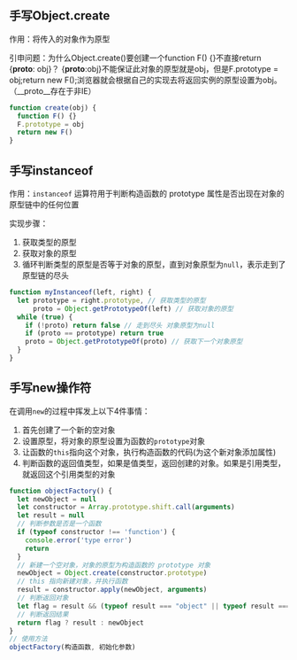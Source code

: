 ## 手写Object.create

作用：将传入的对象作为原型

引申问题：为什么Object.create()要创建一个function F() {}不直接return {__proto__: obj}？
{__proto__:obj}不能保证此对象的原型就是obj，但是F.prototype = obj;return new F();浏览器就会根据自己的实现去将返回实例的原型设置为obj。（__proto__存在于非IE）

```js
function create(obj) {
  function F() {}
  F.prototype = obj
  return new F()
}
```

## 手写instanceof

作用：`instanceof` 运算符用于判断构造函数的 prototype 属性是否出现在对象的原型链中的任何位置

实现步骤：
1. 获取类型的原型
2. 获取对象的原型
3. 循环判断类型的原型是否等于对象的原型，直到对象原型为`null`，表示走到了原型链的尽头

```js
function myInstanceof(left, right) {
  let prototype = right.prototype, // 获取类型的原型
      proto = Object.getPrototypeOf(left) // 获取对象的原型
  while (true) {
    if (!proto) return false // 走到尽头 对象原型为null
    if (proto == prototype) return true
    proto = Object.getPrototypeOf(proto) // 获取下一个对象原型
  }
}
```

## 手写new操作符
在调用`new`的过程中挥发上以下4件事情：
1. 首先创建了一个新的空对象
2. 设置原型，将对象的原型设置为函数的`prototype`对象
3. 让函数的`this`指向这个对象，执行构造函数的代码(为这个新对象添加属性)
4. 判断函数的返回值类型，如果是值类型，返回创建的对象。如果是引用类型，就返回这个引用类型的对象

```js
function objectFactory() {
  let newObject = null
  let constructor = Array.prototype.shift.call(arguments)
  let result = null
  // 判断参数是否是一个函数
  if (typeof constructor !== 'function') {
    console.error('type error')
    return
  }
  // 新建一个空对象，对象的原型为构造函数的 prototype 对象
  newObject = Object.create(constructor.prototype)
  // this 指向新建对象，并执行函数
  result = constructor.apply(newObject, arguments)
  // 判断返回对象
  let flag = result && (typeof result === "object" || typeof result === "function")
  // 判断返回结果
  return flag ? result : newObject
}
// 使用方法
objectFactory(构造函数, 初始化参数)
```